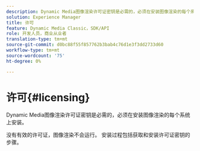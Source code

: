 ```yaml
---
description: Dynamic Media图像渲染许可证密钥是必需的，必须在安装图像渲染的每个系统上安装。
solution: Experience Manager
title: 许可
feature: Dynamic Media Classic，SDK/API
role: 开发人员，商业从业者
translation-type: tm+mt
source-git-commit: d0bc88f55f857762b3bab4c76d1e3f3dd2733d60
workflow-type: tm+mt
source-wordcount: '75'
ht-degree: 0%

---
```



# 许可{#licensing}

Dynamic Media图像渲染许可证密钥是必需的，必须在安装图像渲染的每个系统上安装。

没有有效的许可证，图像渲染不会运行。 安装过程包括获取和安装许可证密钥的步骤。
